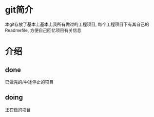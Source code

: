 # git简介
本git存放了基本上基本上我所有做过的工程项目, 每个工程项目下有其自己的Readmefile, 方便自己回忆项目有关信息

# 介绍
## done
已做完的/中途停止的项目
## doing
正在做的项目
